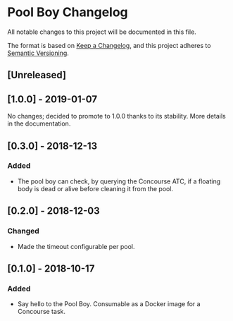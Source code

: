 # Pool Boy Changelog

All notable changes to this project will be documented in this file.

The format is based on [Keep a Changelog](https://keepachangelog.com/en/1.0.0/),
and this project adheres to [Semantic Versioning](https://semver.org/spec/v2.0.0.html).

## [Unreleased]

## [1.0.0] - 2019-01-07

No changes; decided to promote to 1.0.0 thanks to its stability. More details in the documentation.

## [0.3.0] - 2018-12-13

### Added

- The pool boy can check, by querying the Concourse ATC, if a floating body is dead or alive before cleaning it from the pool.

## [0.2.0] - 2018-12-03

### Changed

- Made the timeout configurable per pool.

## [0.1.0] - 2018-10-17

### Added

- Say hello to the Pool Boy. Consumable as a Docker image for a Concourse task.
